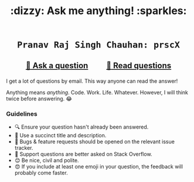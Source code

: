 <h1 align="center">
 :dizzy: Ask me anything! :sparkles:<br><br>

    Pranav Raj Singh Chauhan: prscX
</h1>


<h2 align="center">

 <a href="https://github.com/prscX/prscX.github.io/issues/new">:speech_balloon: Ask a question</a> &nbsp;&nbsp;&nbsp;&nbsp;&nbsp;&nbsp;&nbsp;&nbsp; <a href="https://github.com/prscX/prscX.github.io/issues/">:book: Read questions</a>

</h2>

I get a lot of questions by email. This way anyone can read the answer!

Anything means *anything*. Code. Work. Life. Whatever.
However, I will think twice before answering. :joy:

### Guidelines

 - :mag: Ensure your question hasn't already been answered.
 - :memo: Use a succinct title and description.
 - :bug: Bugs & feature requests should be opened on the relevant issue tracker.
 - :signal_strength: Support questions are better asked on Stack Overflow.
 - :blush: Be nice, civil and polite.
 - :heart_eyes: If you include at least one emoji in your question, the feedback will
   probably come faster.
